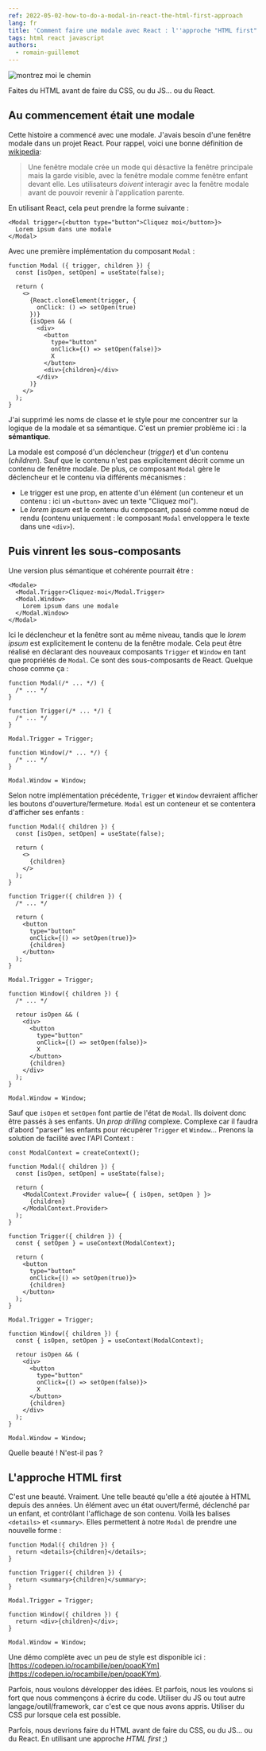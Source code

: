 ```yaml
---
ref: 2022-05-02-how-to-do-a-modal-in-react-the-html-first-approach
lang: fr
title: 'Comment faire une modale avec React : l''approche "HTML first"'
tags: html react javascript
authors:
  - romain-guillemot
---
```


![montrez moi le chemin](/assets/2022-05-02-how-to-do-a-modal-in-react-the-html-first-approach-cover-min.jpeg)

Faites du HTML avant de faire du CSS, ou du JS... ou du React.<!--more-->

## Au commencement était une modale

Cette histoire a commencé avec une modale. J'avais besoin d'une fenêtre modale dans un projet React. Pour rappel, voici une bonne définition de [wikipedia](https://en.wikipedia.org/wiki/Modal_window):

> Une fenêtre modale crée un mode qui désactive la fenêtre principale mais la garde visible, avec la fenêtre modale comme fenêtre enfant devant elle. Les utilisateurs _doivent_ interagir avec la fenêtre modale avant de pouvoir revenir à l'application parente.

En utilisant React, cela peut prendre la forme suivante :

```react
<Modal trigger={<button type="button">Cliquez moi</button>}>
  Lorem ipsum dans une modale
</Modal>
```

Avec une première implémentation du composant `Modal` :

```react
function Modal ({ trigger, children }) {
  const [isOpen, setOpen] = useState(false);

  return (
    <>
      {React.cloneElement(trigger, {
        onClick: () => setOpen(true)
      })}
      {isOpen && (
        <div>
          <button
            type="button"
            onClick={() => setOpen(false)}>
            X
          </button>
          <div>{children}</div>
        </div>
      )}
    </>
  );
}
```

J'ai supprimé les noms de classe et le style pour me concentrer sur la logique de la modale et sa sémantique. C'est un premier problème ici : la **sémantique**.

La modale est composé d'un déclencheur (_trigger_) et d'un contenu (_children_). Sauf que le contenu n'est pas explicitement décrit comme un contenu de fenêtre modale. De plus, ce composant `Modal` gère le déclencheur et le contenu via différents mécanismes :

- Le trigger est une prop, en attente d'un élément (un conteneur et un contenu : ici un `<button>` avec un texte "Cliquez moi").
- Le _lorem ipsum_ est le contenu du composant, passé comme nœud de rendu (contenu uniquement : le composant `Modal` enveloppera le texte dans une `<div>`).

## Puis vinrent les sous-composants

Une version plus sémantique et cohérente pourrait être :

```react
<Modale>
  <Modal.Trigger>Cliquez-moi</Modal.Trigger>
  <Modal.Window>
    Lorem ipsum dans une modale
  </Modal.Window>
</Modal>
```

Ici le déclencheur et la fenêtre sont au même niveau, tandis que le _lorem ipsum_ est explicitement le contenu de la fenêtre modale. Cela peut être réalisé en déclarant des nouveaux composants `Trigger` et `Window` en tant que propriétés de `Modal`. Ce sont des sous-composants de React. Quelque chose comme ça :

```react
function Modal(/* ... */) {
  /* ... */
}

function Trigger(/* ... */) {
  /* ... */
}

Modal.Trigger = Trigger;

function Window(/* ... */) {
  /* ... */
}

Modal.Window = Window;
```

Selon notre implémentation précédente, `Trigger` et `Window` devraient afficher les boutons d'ouverture/fermeture. `Modal` est un conteneur et se contentera d'afficher ses enfants :

```react
function Modal({ children }) {
  const [isOpen, setOpen] = useState(false);

  return (
    <>
      {children}
    </>
  );
}

function Trigger({ children }) {
  /* ... */

  return (
    <button
      type="button"
      onClick={() => setOpen(true)}>
      {children}
    </button>
  );
}

Modal.Trigger = Trigger;

function Window({ children }) {
  /* ... */

  retour isOpen && (
    <div>
      <button
        type="button"
        onClick={() => setOpen(false)}>
        X
      </button>
      {children}
    </div>
  );
}

Modal.Window = Window;
```

Sauf que `isOpen` et `setOpen` font partie de l'état de `Modal`. Ils doivent donc être passés à ses enfants. Un _prop drilling_ complexe. Complexe car il faudra d'abord "parser" les enfants pour récupérer `Trigger` et `Window`... Prenons la solution de facilité avec l'API Context :

```react
const ModalContext = createContext();

function Modal({ children }) {
  const [isOpen, setOpen] = useState(false);

  return (
    <ModalContext.Provider value={ { isOpen, setOpen } }>
      {children}
    </ModalContext.Provider>
  );
}

function Trigger({ children }) {
  const { setOpen } = useContext(ModalContext);

  return (
    <button
      type="button"
      onClick={() => setOpen(true)}>
      {children}
    </button>
  );
}

Modal.Trigger = Trigger;

function Window({ children }) {
  const { isOpen, setOpen } = useContext(ModalContext);

  retour isOpen && (
    <div>
      <button
        type="button"
        onClick={() => setOpen(false)}>
        X
      </button>
      {children}
    </div>
  );
}

Modal.Window = Window;
```

Quelle beauté ! N'est-il pas ?

## L'approche HTML first

C'est une beauté. Vraiment. Une telle beauté qu'elle a été ajoutée à HTML depuis des années. Un élément avec un état ouvert/fermé, déclenché par un enfant, et contrôlant l'affichage de son contenu. Voilà les balises `<details>` et `<summary>`. Elles permettent à notre `Modal` de prendre une nouvelle forme :

```react
function Modal({ children }) {
  return <details>{children}</details>;
}

function Trigger({ children }) {
  return <summary>{children}</summary>;
}

Modal.Trigger = Trigger;

function Window({ children }) {
  return <div>{children}</div>;
}

Modal.Window = Window;
```

Une démo complète avec un peu de style est disponible ici : [https://codepen.io/rocambille/pen/poaoKYm](https://codepen.io/rocambille/pen/poaoKYm).

Parfois, nous voulons développer des idées. Et parfois, nous les voulons si fort que nous commençons à écrire du code. Utiliser du JS ou tout autre langage/outil/framework, car c'est ce que nous avons appris. Utiliser du CSS pur lorsque cela est possible.

Parfois, nous devrions faire du HTML avant de faire du CSS, ou du JS... ou du React. En utilisant une approche _HTML first_ ;)
